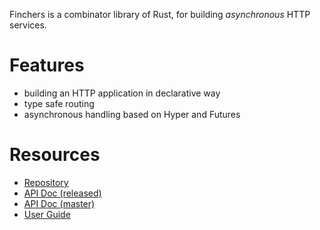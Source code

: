 ---
---

Finchers is a combinator library of Rust, for building *asynchronous* HTTP services.

# Features

* building an HTTP application in declarative way
* type safe routing
* asynchronous handling based on Hyper and Futures

# Resources

* [Repository][repository]
* [API Doc (released)][doc-released]
* [API Doc (master)][doc-master]
* [User Guide][user-guide]

[repository]: https://github.com/finchers-rs/finchers
[doc-released]: https://docs.rs/finchers
[doc-master]: https://finchers-rs.github.io/finchers/finchers/index.html
[user-guide]: https://finchers-rs.github.io/finchers/guide/index.html
